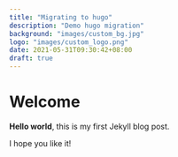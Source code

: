 ```yaml
---
title: "Migrating to hugo"
description: "Demo hugo migration"
background: "images/custom_bg.jpg"
logo: "images/custom_logo.png"
date: 2021-05-31T09:30:42+08:00
draft: true
---
```


# Welcome

**Hello world**, this is my first Jekyll blog post.

I hope you like it!
